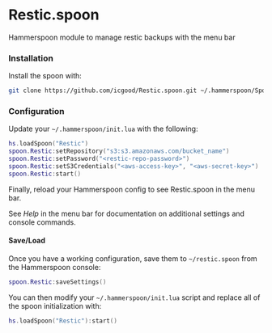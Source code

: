 # Restic.spoon
Hammerspoon module to manage restic backups with the menu bar

### Installation
Install the spoon with:

```bash
git clone https://github.com/icgood/Restic.spoon.git ~/.hammerspoon/Spoons/Restic.spoon
```

### Configuration

Update your `~/.hammerspoon/init.lua` with the following:

```lua
hs.loadSpoon("Restic")
spoon.Restic:setRepository("s3:s3.amazonaws.com/bucket_name")
spoon.Restic:setPassword("<restic-repo-password>")
spoon.Restic:setS3Credentials("<aws-access-key>", "<aws-secret-key>")
spoon.Restic:start()
```

Finally, reload your Hammerspoon config to see Restic.spoon in the menu bar.

See _Help_ in the menu bar for documentation on additional settings and console
commands.

#### Save/Load

Once you have a working configuration, save them to `~/restic.spoon` from the
Hammerspoon console:

```lua
spoon.Restic:saveSettings()
```

You can then modify your `~/.hammerspoon/init.lua` script and replace all of
the spoon initialization with:

```lua
hs.loadSpoon("Restic"):start()
```

